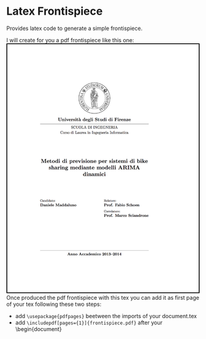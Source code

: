 # Latex Frontispiece
Provides latex code to generate a simple frontispiece.

I will create for you a pdf frontispiece like this one:
![Screenshot](https://raw.githubusercontent.com/danielemaddaluno/latex-frontispiece/master/README-frontispiece.png)
Once produced the pdf frontispiece with this tex you can add it as first page of your tex following these two steps:
* add `\usepackage{pdfpages}` beetween the imports of your document.tex
* add `\includepdf[pages={1}]{frontispiece.pdf}` after your \begin{document}